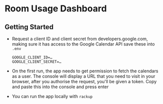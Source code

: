 # Room Usage Dashboard

## Getting Started

 - Request a client ID and client secret from developers.google.com, making sure
     it has access to the Google Calendar API save these into `.env`

     ```
     GOOGLE_CLIENT_ID=…
     GOOGLE_CLIENT_SECRET=…
     ```
 - On the first run, the app needs to get permission to fetch the calendars as a
     user. The console will display a URL that you need to visit in your
     browser, after you authorise the request, you'll be given a token. Copy and
     paste this into the console and press enter
 - You can run the app locally with `rackup`
